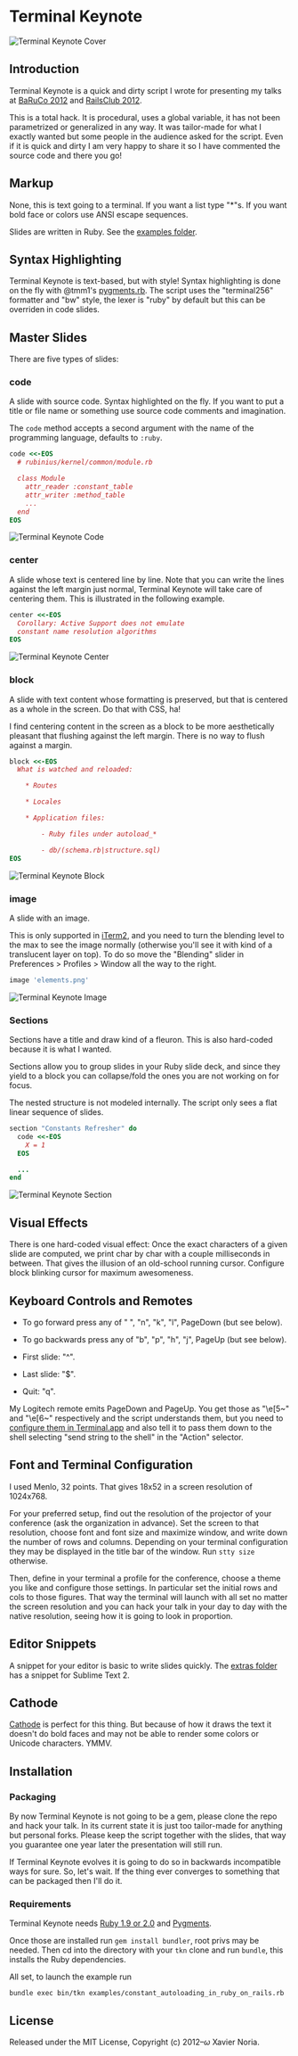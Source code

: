# Terminal Keynote

![Terminal Keynote Cover](https://raw.github.com/fxn/tkn/master/screenshots/terminal-keynote-cover.png)

## Introduction

Terminal Keynote is a quick and dirty script I wrote for presenting my talks at [BaRuCo 2012](http://baruco.org) and [RailsClub 2012](http://railsclub.ru).

This is a total hack. It is procedural, uses a global variable, it has not been parametrized or generalized in any way. It was tailor-made for what I exactly wanted but some people in the audience asked for the script. Even if it is quick and dirty I am very happy to share it so I have commented the source code and there you go!

## Markup

None, this is text going to a terminal. If you want a list type "*"s. If you want bold face or colors use ANSI escape sequences.

Slides are written in Ruby. See the [examples folder](https://github.com/fxn/tkn/tree/master/examples).

## Syntax Highlighting

Terminal Keynote is text-based, but with style! Syntax highlighting is done on the fly with @tmm1's [pygments.rb](https://github.com/tmm1/pygments.rb). The script uses the "terminal256" formatter and "bw" style, the lexer is "ruby" by default but this can be overriden in code slides.

## Master Slides

There are five types of slides:

### code

A slide with source code. Syntax highlighted on the fly. If you want to put a title or file name or something use source code comments and imagination.

The `code` method accepts a second argument with the name of the programming language, defaults to `:ruby`.

```ruby
code <<-EOS
  # rubinius/kernel/common/module.rb

  class Module
    attr_reader :constant_table
    attr_writer :method_table
    ...
  end
EOS
```

![Terminal Keynote Code](https://raw.github.com/fxn/tkn/master/screenshots/terminal-keynote-code.png)

### center

A slide whose text is centered line by line. Note that you can write the lines against the left margin just normal, Terminal Keynote will take care of centering them. This is illustrated in the following example.

```ruby
center <<-EOS
  Corollary: Active Support does not emulate
  constant name resolution algorithms
EOS
```

![Terminal Keynote Center](https://raw.github.com/fxn/tkn/master/screenshots/terminal-keynote-center.png)

### block

A slide with text content whose formatting is preserved, but that is centered as a whole in the screen. Do that with CSS, ha!

I find centering content in the screen as a block to be more aesthetically pleasant that flushing against the left margin. There is no way to flush against a margin.

```ruby
block <<-EOS
  What is watched and reloaded:

    * Routes

    * Locales

    * Application files:

        - Ruby files under autoload_*

        - db/(schema.rb|structure.sql)
EOS
```

![Terminal Keynote Block](https://raw.github.com/fxn/tkn/master/screenshots/terminal-keynote-block.png)

### image

A slide with an image.

This is only supported in [iTerm2](http://www.iterm2.com/), and you need to turn the blending level to the max to see the image normally (otherwise you'll see it with kind of a translucent layer on top). To do so move the "Blending" slider in Preferences > Profiles > Window all the way to the right.

```ruby
image 'elements.png'
```

![Terminal Keynote Image](https://raw.github.com/fxn/tkn/master/screenshots/terminal-keynote-image.png)

### Sections

Sections have a title and draw kind of a fleuron. This is also hard-coded because it is what I wanted.

Sections allow you to group slides in your Ruby slide deck, and since they yield to a block you can collapse/fold the ones you are not working on for focus.

The nested structure is not modeled internally. The script only sees a flat linear sequence of slides.

```ruby
section "Constants Refresher" do
  code <<-EOS
    X = 1
  EOS

  ...
end
```

![Terminal Keynote Section](https://raw.github.com/fxn/tkn/master/screenshots/terminal-keynote-section.png)

## Visual Effects

There is one hard-coded visual effect: Once the exact characters of a given slide are computed, we print char by char with a couple milliseconds in between. That gives the illusion of an old-school running cursor. Configure block blinking cursor for maximum awesomeness.

## Keyboard Controls and Remotes

* To go forward press any of " ", "n", "k", "l", PageDown (but see below).

* To go backwards press any of "b", "p", "h", "j", PageUp (but see below).

* First slide: "^".

* Last slide: "$".

* Quit: "q".

My Logitech remote emits PageDown and PageUp. You get those as "\e[5~" and "\e[6~" respectively and the script understands them, but you need to [configure them in Terminal.app](http://fplanque.com/dev/mac/mac-osx-terminal-page-up-down-home-end-of-line) and also tell it to pass them down to the shell selecting "send string to the shell" in the "Action" selector.

## Font and Terminal Configuration

I used Menlo, 32 points. That gives 18x52 in a screen resolution of 1024x768.

For your preferred setup, find out the resolution of the projector of your conference (ask the organization in advance). Set the screen to that resolution, choose font and font size and maximize window, and write down the number of rows and columns. Depending on your terminal configuration they may be displayed in the title bar of the window. Run `stty size` otherwise.

Then, define in your terminal a profile for the conference, choose a theme you like and configure those settings. In particular set the initial rows and cols to those figures. That way the terminal will launch with all set no matter the screen resolution and you can hack your talk in your day to day with the native resolution, seeing how it is going to look in proportion.

## Editor Snippets

A snippet for your editor is basic to write slides quickly. The [extras folder](https://github.com/fxn/tkn/tree/master/extras) has a snippet for Sublime Text 2.

## Cathode

[Cathode](http://www.secretgeometry.com/apps/cathode/) is perfect for this thing. But because of how it draws the text it doesn't do bold faces and may not be able to render some colors or Unicode characters. YMMV.


## Installation

### Packaging

By now Terminal Keynote is not going to be a gem, please clone the repo and hack your talk. In its current state it is just too tailor-made for anything but personal forks. Please keep the script together with the slides, that way you guarantee one year later the presentation will still run.

If Terminal Keynote evolves it is going to do so in backwards incompatible ways for sure. So, let's wait. If the thing ever converges to something that can be packaged then I'll do it.

### Requirements

Terminal Keynote needs [Ruby 1.9 or 2.0](http://www.ruby-lang.org) and [Pygments](http://pygments.org).

Once those are installed run `gem install bundler`, root privs may be needed. Then cd into the directory with your `tkn` clone and run `bundle`, this installs the Ruby dependencies.

All set, to launch the example run

    bundle exec bin/tkn examples/constant_autoloading_in_ruby_on_rails.rb

## License

Released under the MIT License, Copyright (c) 2012–<i>ω</i> Xavier Noria.
